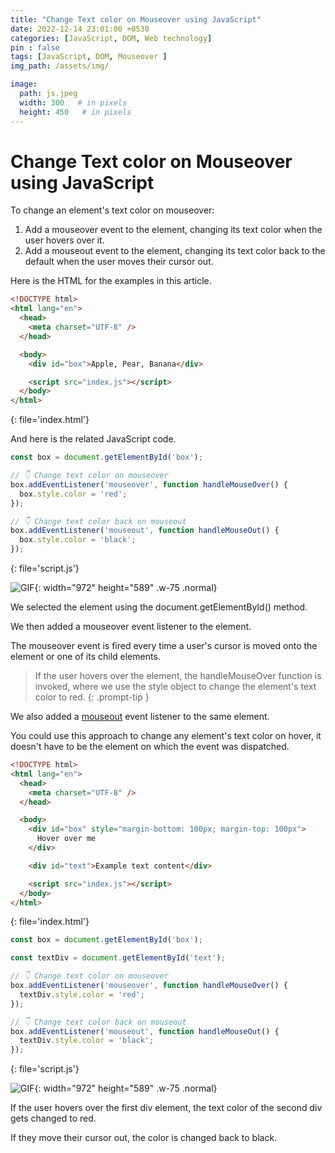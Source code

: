 ```yaml
---
title: "Change Text color on Mouseover using JavaScript"
date: 2022-12-14 23:01:00 +0530
categories: [JavaScript, DOM, Web technology]
pin : false
tags: [JavaScript, DOM, Mouseover ]
img_path: /assets/img/

image:
  path: js.jpeg
  width: 300   # in pixels
  height: 450   # in pixels
---
```


# Change Text color on Mouseover using JavaScript

To change an element's text color on mouseover:

<ol>
    <li>Add a mouseover event to the element, changing its text color when the user hovers over it.</li>
    <li>Add a mouseout event to the element, changing its text color back to the default when the user moves their cursor out.</li>
</ol>

Here is the HTML for the examples in this article.

```html
<!DOCTYPE html>
<html lang="en">
  <head>
    <meta charset="UTF-8" />
  </head>

  <body>
    <div id="box">Apple, Pear, Banana</div>

    <script src="index.js"></script>
  </body>
</html>
```
{: file='index.html'}


And here is the related JavaScript code.

```js
const box = document.getElementById('box');

// 👇️ Change text color on mouseover
box.addEventListener('mouseover', function handleMouseOver() {
  box.style.color = 'red';
});

// 👇️ Change text color back on mouseout
box.addEventListener('mouseout', function handleMouseOut() {
  box.style.color = 'black';
});
```
{: file='script.js'}


![GIF](/change-text-color-on-mouseover.gif){: width="972" height="589" .w-75 .normal}


We selected the element using the document.getElementById() method.

We then added a mouseover event listener to the element.

The mouseover event is fired every time a user's cursor is moved onto the element or one of its child elements.

> If the user hovers over the element, the handleMouseOver function is invoked, where we use the style object to change the element's text color to red.
{: .prompt-tip }

We also added a [mouseout](https://developer.mozilla.org/en-US/docs/Web/API/Element/mouseout_event) event listener to the same element.

You could use this approach to change any element's text color on hover, it doesn't have to be the element on which the event was dispatched.

``` html
<!DOCTYPE html>
<html lang="en">
  <head>
    <meta charset="UTF-8" />
  </head>

  <body>
    <div id="box" style="margin-bottom: 100px; margin-top: 100px">
      Hover over me
    </div>

    <div id="text">Example text content</div>

    <script src="index.js"></script>
  </body>
</html>
```
{: file='index.html'}

```js
const box = document.getElementById('box');

const textDiv = document.getElementById('text');

// 👇️ Change text color on mouseover
box.addEventListener('mouseover', function handleMouseOver() {
  textDiv.style.color = 'red';
});

// 👇️ Change text color back on mouseout
box.addEventListener('mouseout', function handleMouseOut() {
  textDiv.style.color = 'black';
});
``` 
{: file='script.js'}

![GIF](/change-text-color-when-another-element-hovered.gif){: width="972" height="589" .w-75 .normal}

If the user hovers over the first div element, the text color of the second div gets changed to red.

If they move their cursor out, the color is changed back to black.
